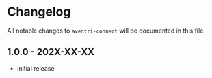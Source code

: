 # Changelog

All notable changes to `aventri-connect` will be documented in this file.

## 1.0.0 - 202X-XX-XX

- initial release
